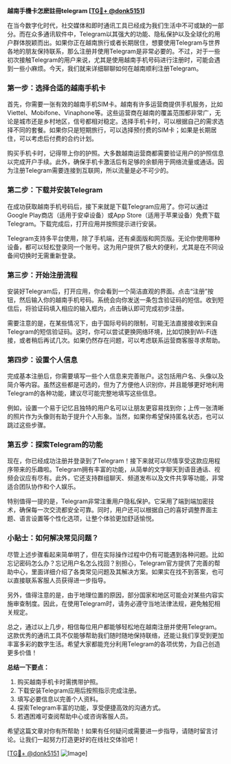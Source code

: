 **越南手機卡怎麽註冊telegram [[TG💪+ @donk5151](https://t.me/s/donk5151)]**

在当今数字化时代，社交媒体和即时通讯工具已经成为我们生活中不可或缺的一部分。而在众多通讯软件中，Telegram以其强大的功能、隐私保护以及全球化的用户群体脱颖而出。如果你正在越南旅行或者长期居住，想要使用Telegram与世界各地的朋友保持联系，那么注册并使用Telegram是非常必要的。不过，对于一些初次接触Telegram的用户来说，尤其是使用越南手机号码进行注册时，可能会遇到一些小麻烦。今天，我们就来详细聊聊如何在越南顺利注册Telegram。

### 第一步：选择合适的越南手机卡

首先，你需要一张有效的越南手机SIM卡。越南有许多运营商提供手机服务，比如Viettel、Mobifone、Vinaphone等。这些运营商在越南的覆盖范围都非常广，无论是城市还是乡村地区，信号都相对稳定。选择手机卡时，可以根据自己的需求选择不同的套餐。如果你只是短期旅行，可以选择预付费的SIM卡；如果是长期居住，可以考虑后付费的合约计划。

购买手机卡时，记得带上你的护照。大多数越南运营商都需要验证用户的护照信息以完成开户手续。此外，确保手机卡激活后有足够的余额用于网络流量或通话。因为注册Telegram需要连接到互联网，所以流量是必不可少的。

### 第二步：下载并安装Telegram

在成功获取越南手机号码后，接下来就是下载Telegram应用了。你可以通过Google Play商店（适用于安卓设备）或App Store（适用于苹果设备）免费下载Telegram。下载完成后，打开应用并按照提示进行安装。

Telegram支持多平台使用，除了手机端，还有桌面版和网页版。无论你使用哪种设备，都可以轻松登录同一个账号。这为用户提供了极大的便利，尤其是在不同设备间切换时无需重新登录。

### 第三步：开始注册流程

安装好Telegram后，打开应用，你会看到一个简洁直观的界面。点击“注册”按钮，然后输入你的越南手机号码。系统会向你发送一条包含验证码的短信。收到短信后，将验证码填入相应的输入框内，点击确认即可完成初步注册。

需要注意的是，在某些情况下，由于国际号码的限制，可能无法直接接收到来自Telegram的短信验证码。这时，你可以尝试更换网络环境，比如切换到Wi-Fi连接，或者稍后再试几次。如果仍然存在问题，可以考虑联系运营商客服寻求帮助。

### 第四步：设置个人信息

完成基本注册后，你需要填写一些个人信息来完善账户。这包括用户名、头像以及简介等内容。虽然这些都是可选的，但为了方便他人识别你，并且能够更好地利用Telegram的各种功能，建议尽可能完整地填写这些信息。

例如，设置一个易于记忆且独特的用户名可以让朋友更容易找到你；上传一张清晰的照片作为头像则有助于提升个人形象。当然，如果你希望保持匿名状态，也可以跳过这些步骤。

### 第五步：探索Telegram的功能

现在，你已经成功注册并登录到了Telegram！接下来就可以尽情享受这款应用程序带来的乐趣啦。Telegram拥有丰富的功能，从简单的文字聊天到语音通话、视频会议应有尽有。此外，它还支持群组聊天、频道发布以及文件共享等功能，非常适合团队协作和个人娱乐。

特别值得一提的是，Telegram非常注重用户隐私保护。它采用了端到端加密技术，确保每一次交流都安全可靠。同时，用户还可以根据自己的喜好调整界面主题、语言设置等个性化选项，让整个体验更加舒适愉悦。

### 小贴士：如何解决常见问题？

尽管上述步骤看起来简单明了，但在实际操作过程中仍有可能遇到各种问题。比如忘记密码怎么办？忘记用户名怎么找回？别担心，Telegram官方提供了完善的帮助中心，里面详细介绍了各类常见问题及其解决方案。如果实在找不到答案，也可以直接联系客服人员获得进一步指导。

另外，值得注意的是，由于地理位置的原因，部分国家和地区可能会对某些内容实施审查制度。因此，在使用Telegram时，请务必遵守当地法律法规，避免触犯相关规定。

总之，通过以上几步，相信每位用户都能够轻松地在越南注册并使用Telegram。这款优秀的通讯工具不仅能够帮助我们随时随地保持联络，还能让我们享受到更加丰富多彩的数字生活。希望大家都能充分利用Telegram的各项优势，为自己创造更多价值！

**总结一下要点：**
1. 购买越南手机卡时需携带护照。
2. 下载安装Telegram应用后按照指示完成注册。
3. 填写必要信息以完善个人资料。
4. 探索Telegram丰富的功能，享受便捷高效的沟通方式。
5. 若遇困难可查阅帮助中心或咨询客服人员。

希望这篇文章对你有所帮助！如果有任何疑问或需要进一步指导，请随时留言讨论。让我们一起努力打造更好的在线社交体验吧！

[[TG💪+ @donk5151](https://t.me/s/donk5151) ![Image](https://i.postimg.cc/rwNCRYN7/Snipaste-2025-04-30-17-27-05.png)]